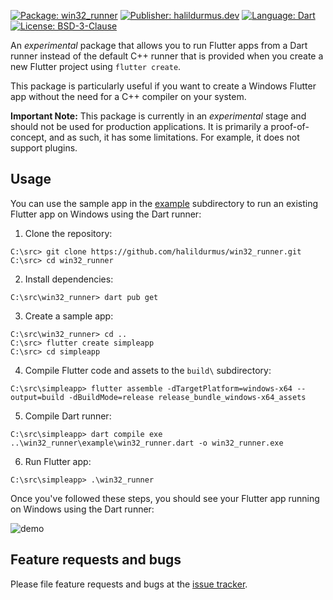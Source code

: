 [![Package: win32_runner][package_badge]][package_link]
[![Publisher: halildurmus.dev][publisher_badge]][publisher_link]
[![Language: Dart][language_badge]][language_link]
[![License: BSD-3-Clause][license_badge]][license_link]

An *experimental* package that allows you to run Flutter apps from a Dart runner
instead of the default C++ runner that is provided when you create a new Flutter
project using `flutter create`.

This package is particularly useful if you want to create a Windows Flutter app
without the need for a C++ compiler on your system.

**Important Note:** This package is currently in an *experimental* stage and
should not be used for production applications. It is primarily a
proof-of-concept, and as such, it has some limitations. For example, it does not
support plugins.

## Usage

You can use the sample app in the [example] subdirectory to run an existing
Flutter app on Windows using the Dart runner:

1. Clone the repository:

```console
C:\src> git clone https://github.com/halildurmus/win32_runner.git
C:\src> cd win32_runner
```

2. Install dependencies:

```console
C:\src\win32_runner> dart pub get
```

3. Create a sample app:

```console
C:\src\win32_runner> cd ..
C:\src> flutter create simpleapp
C:\src> cd simpleapp
```

4. Compile Flutter code and assets to the `build\` subdirectory:

```console
C:\src\simpleapp> flutter assemble -dTargetPlatform=windows-x64 --output=build -dBuildMode=release release_bundle_windows-x64_assets
```

5. Compile Dart runner:

```console
C:\src\simpleapp> dart compile exe ..\win32_runner\example\win32_runner.dart -o win32_runner.exe
```

6. Run Flutter app:

```console
C:\src\simpleapp> .\win32_runner
```

Once you've followed these steps, you should see your Flutter app running on
Windows using the Dart runner:

![demo][demo_image_link]

## Feature requests and bugs

Please file feature requests and bugs at the
[issue tracker][issue_tracker_link].

[demo_image_link]: https://raw.githubusercontent.com/halildurmus/win32_runner/main/screenshots/demo.png
[example]: https://github.com/halildurmus/win32_runner/tree/main/example
[issue_tracker_link]: https://github.com/halildurmus/win32_runner/issues
[language_badge]: https://img.shields.io/badge/language-Dart-blue.svg
[language_link]: https://dart.dev
[license_badge]: https://img.shields.io/github/license/halildurmus/win32_runner?color=blue
[license_link]: https://opensource.org/licenses/BSD-3-Clause
[package_badge]: https://img.shields.io/pub/v/win32_runner.svg
[package_link]: https://pub.dev/packages/win32_runner
[publisher_badge]: https://img.shields.io/pub/publisher/win32_runner.svg
[publisher_link]: https://pub.dev/publishers/halildurmus.dev

